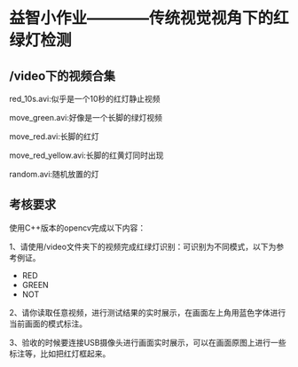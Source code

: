 # 益智小作业————传统视觉视角下的红绿灯检测

## /video下的视频合集

red_10s.avi:似乎是一个10秒的红灯静止视频

move_green.avi:好像是一个长脚的绿灯视频

move_red.avi:长脚的红灯

move_red_yellow.avi:长脚的红黄灯同时出现

random.avi:随机放置的灯

## 考核要求

使用C++版本的opencv完成以下内容：

1、请使用/video文件夹下的视频完成红绿灯识别：可识别为不同模式，以下为参考例证。

- RED
- GREEN
- NOT

2、请你读取任意视频，进行测试结果的实时展示，在画面左上角用蓝色字体进行当前画面的模式标注。

3、验收的时候要连接USB摄像头进行画面实时展示，可以在画面原图上进行一些标注等，比如把红灯框起来。
